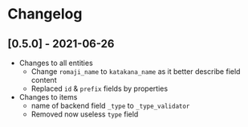 # Changelog

## [0.5.0] - 2021-06-26

- Changes to all entities
    - Change `romaji_name` to `katakana_name` as it better describe field content
    - Replaced `id` & `prefix` fields by properties
- Changes to items
    - name of backend field `_type` to `_type_validator`
    - Removed now useless `type` field
